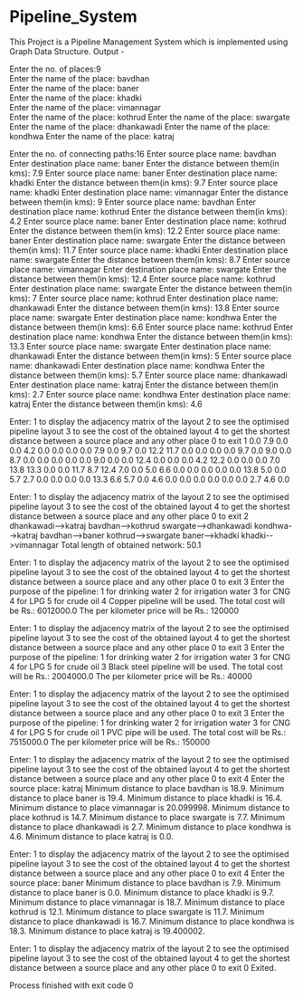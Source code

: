 # Pipeline_System
This Project is a Pipeline Management System which is implemented using Graph Data Structure.
Output - 

Enter the no. of places:9                                                                                                                                         
Enter the name of the place: bavdhan                                                                                                                              
Enter the name of the place: baner                                                                                                                                
Enter the name of the place: khadki                                                                                                                               
Enter the name of the place: vimannagar    
Enter the name of the place: kothrud
Enter the name of the place: swargate
Enter the name of the place: dhankawadi
Enter the name of the place: kondhwa
Enter the name of the place: katraj

Enter the no. of connecting paths:16
Enter source place name: bavdhan
Enter destination place name: baner
Enter the distance between them(in kms): 7.9
Enter source place name: baner
Enter destination place name: khadki
Enter the distance between them(in kms): 9.7
Enter source place name: khadki
Enter destination place name: vimannagar
Enter the distance between them(in kms): 9
Enter source place name: bavdhan
Enter destination place name: kothrud
Enter the distance between them(in kms): 4.2
Enter source place name: baner
Enter destination place name: kothrud
Enter the distance between them(in kms): 12.2
Enter source place name: baner
Enter destination place name: swargate
Enter the distance between them(in kms): 11.7
Enter source place name: khadki
Enter destination place name: swargate
Enter the distance between them(in kms): 8.7
Enter source place name: vimannagar
Enter destination place name: swargate
Enter the distance between them(in kms): 12.4
Enter source place name: kothrud
Enter destination place name: swargate
Enter the distance between them(in kms): 7
Enter source place name: kothrud
Enter destination place name: dhankawadi
Enter the distance between them(in kms): 13.8
Enter source place name: swargate
Enter destination place name: kondhwa
Enter the distance between them(in kms): 6.6
Enter source place name: kothrud
Enter destination place name: kondhwa
Enter the distance between them(in kms): 13.3
Enter source place name: swargate
Enter destination place name: dhankawadi
Enter the distance between them(in kms): 5
Enter source place name: dhankawadi
Enter destination place name: kondhwa
Enter the distance between them(in kms): 5.7
Enter source place name: dhankawadi
Enter destination place name: katraj
Enter the distance between them(in kms): 2.7
Enter source place name: kondhwa
Enter destination place name: katraj
Enter the distance between them(in kms): 4.6


Enter:
1 to display the adjacency matrix of the layout
2 to see the optimised pipeline layout
3 to see the cost of the obtained layout
4 to get the shortest distance between a source place and any other place
0 to exit
1
0.0  7.9  0.0  0.0  4.2  0.0  0.0  0.0  0.0
7.9  0.0  9.7  0.0  12.2  11.7  0.0  0.0  0.0
0.0  9.7  0.0  9.0  0.0  8.7  0.0  0.0  0.0
0.0  0.0  9.0  0.0  0.0  12.4  0.0  0.0  0.0
4.2  12.2  0.0  0.0  0.0  7.0  13.8  13.3  0.0
0.0  11.7  8.7  12.4  7.0  0.0  5.0  6.6  0.0
0.0  0.0  0.0  0.0  13.8  5.0  0.0  5.7  2.7
0.0  0.0  0.0  0.0  13.3  6.6  5.7  0.0  4.6
0.0  0.0  0.0  0.0  0.0  0.0  2.7  4.6  0.0

Enter:
1 to display the adjacency matrix of the layout
2 to see the optimised pipeline layout
3 to see the cost of the obtained layout
4 to get the shortest distance between a source place and any other place
0 to exit
2
dhankawadi-->katraj
bavdhan-->kothrud
swargate-->dhankawadi
kondhwa-->katraj
bavdhan-->baner
kothrud-->swargate
baner-->khadki
khadki-->vimannagar
Total length of obtained network: 50.1

Enter:
1 to display the adjacency matrix of the layout
2 to see the optimised pipeline layout
3 to see the cost of the obtained layout
4 to get the shortest distance between a source place and any other place
0 to exit
3
Enter the purpose of the pipeline:
1 for drinking water
2 for irrigation water
3 for CNG
4 for LPG
5 for crude oil
4
Copper pipeline will be used. The total cost will be Rs.: 6012000.0
The per kilometer price will be Rs.: 120000

Enter:
1 to display the adjacency matrix of the layout
2 to see the optimised pipeline layout
3 to see the cost of the obtained layout
4 to get the shortest distance between a source place and any other place
0 to exit
3
Enter the purpose of the pipeline:
1 for drinking water
2 for irrigation water
3 for CNG
4 for LPG
5 for crude oil
3
Black steel pipeline will be used. The total cost will be Rs.: 2004000.0
The per kilometer price will be Rs.: 40000

Enter:
1 to display the adjacency matrix of the layout
2 to see the optimised pipeline layout
3 to see the cost of the obtained layout
4 to get the shortest distance between a source place and any other place
0 to exit
3
Enter the purpose of the pipeline:
1 for drinking water
2 for irrigation water
3 for CNG
4 for LPG
5 for crude oil
1
PVC pipe will be used. The total cost will be Rs.: 7515000.0
The per kilometer price will be Rs.: 150000

Enter:
1 to display the adjacency matrix of the layout
2 to see the optimised pipeline layout
3 to see the cost of the obtained layout
4 to get the shortest distance between a source place and any other place
0 to exit
4
Enter the source place:
katraj
Minimum distance to place bavdhan is 18.9.
Minimum distance to place baner is 19.4.
Minimum distance to place khadki is 16.4.
Minimum distance to place vimannagar is 20.099998.
Minimum distance to place kothrud is 14.7.
Minimum distance to place swargate is 7.7.
Minimum distance to place dhankawadi is 2.7.
Minimum distance to place kondhwa is 4.6.
Minimum distance to place katraj is 0.0.


Enter:
1 to display the adjacency matrix of the layout
2 to see the optimised pipeline layout
3 to see the cost of the obtained layout
4 to get the shortest distance between a source place and any other place
0 to exit
4
Enter the source place:
baner
Minimum distance to place bavdhan is 7.9.
Minimum distance to place baner is 0.0.
Minimum distance to place khadki is 9.7.
Minimum distance to place vimannagar is 18.7.
Minimum distance to place kothrud is 12.1.
Minimum distance to place swargate is 11.7.
Minimum distance to place dhankawadi is 16.7.
Minimum distance to place kondhwa is 18.3.
Minimum distance to place katraj is 19.400002.


Enter:
1 to display the adjacency matrix of the layout
2 to see the optimised pipeline layout
3 to see the cost of the obtained layout
4 to get the shortest distance between a source place and any other place
0 to exit
0
Exited.

Process finished with exit code 0
